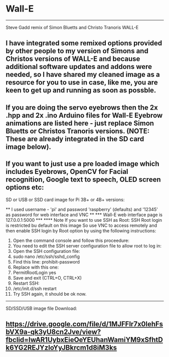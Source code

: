 # Wall-E
--------
Steve Gadd remix of Simon Bluetts and Christo Tranoris WALL-E 

I have integrated some remixed options provided by other people to my version of Simons and Christos versions of WALL-E and because additional software updates and addons were needed, so I have shared my cleaned image as a resource for you to use in case, like me, you are keen to get up and running as soon as possble. 
-------------------------------------------------------------
If you are doing the servo eyebrows then the 2x .hpp and 2x .ino Arduino files for Wall-E Eyebrow animations are listed here - just replace Simon Bluetts or Christos Tranoris versions. (NOTE: These are already integrated in the SD card image below).
------------------------------------------------------------------------------------------------------------------------------------------
If you want to just use a pre loaded image which includes Eyebrows, OpenCV for Facial recognition, Google text to speech, OLED screen options etc:
------------------------------------------------------------------------------------------------------------------------------------------
SD or USB or SSD card image for Pi 3B+ or 4B+ versions:

** I used username - 'pi' and password 'raspberry' (defaults) and '12345' as password for web interface and VNC **
*** Wall-E web interface page is 127.0.0.1:5000 ***
**** Note If you want to use SSH as Root: SSH Root login is restricted bu default on this image
So use VNC to access remotely and then enable SSH login by Root option by using the following instructions: 

1. Open the command console and follow this proceedure:
2. You need to edit the SSH server configuration file to allow root to log in:
3. Open the SSH configuration file:
4. sudo nano /etc/ssh/sshd_config
5. Find this line: prohibit-password
6. Replace with this one:
7. PermitRootLogin yes
8. Save and exit (CTRL+O, CTRL+X)
9. Restart SSH:
10. /etc/init.d/ssh restart
11. Try SSH again, it should be ok now.
****
SD/SSD/USB image file Download:


https://drive.google.com/file/d/1MJFFlr7x0lehFsbVX9a-qk3yU8cn2Jve/view?fbclid=IwAR1UybxEieOeYEUhanWamiYM9xSfhtDk6YG2REJYzIoYyJBkrcm1d8iM3ks
-------------------------------------------------------------------------------------------------------------------------------------------
